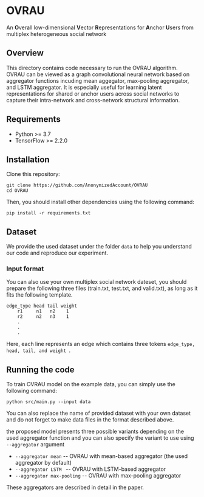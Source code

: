# OVRAU 
An **O**verall low-dimensional **V**ector **R**epresentations for **A**nchor **U**sers from multiplex heterogeneous social network
## Overview 
This directory contains code necessary to run the OVRAU algorithm. OVRAU can be viewed as a graph convolutional neural network based on aggregator functions incuding mean aggegator, max-pooling aggregator, and LSTM aggregator. It is especially useful for learning latent representations for shared or anchor users across social networks to capture their intra-network and cross-network structural information.
## Requirements
- Python >= 3.7
- TensorFlow >= 2.2.0

## Installation 

Clone this repository:

  ```
  git clone https://github.com/AnonymizedAccount/OVRAU
  cd OVRAU 
  ```
Then, you should install other dependencies using the following command:

   ```
   pip install -r requirements.txt
   ```
## Dataset 
We provide the used dataset under the folder `data` to help you understand our code and reproduce our experiment.
### Input format
You can also use your own multiplex social network dateset, you should prepare the following three files (train.txt, test.txt, and valid.txt), as long as it fits the following template.

```
edge_type head tail weight
    r1     n1   n2    1
    r2     n2   n3    1
    .
    .
    .
```
Here, each line represents an edge which contains three tokens ```edge_type, head, tail, and weight ```.

## Running the code
To train OVRAU model on the example data, you can simply use the following command:
```
python src/main.py --input data 
```
You can also replace the name of provided dataset with your own dataset and do not forget to make data files in the format described above.

the proposed model presents three possible variants depending on the used aggregator function and you can also specify the variant to use using `--aggregator` argument

- `--aggregator mean` -- OVRAU with mean-based aggregator (the used aggregator by default)
- `--aggregator LSTM ` -- OVRAU with LSTM-based aggregator
- `--aggregator max-pooling` -- OVRAU with max-pooling aggregator

These aggregators are described in detail in the paper.


